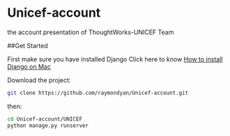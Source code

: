 # Unicef-account
the account presentation of ThoughtWorks-UNICEF Team

##Get Started

First make sure you have installed Django
Click here to know [How to install Django on Mac](https://docs.djangoproject.com/en/1.7/topics/install/)

Download the project:

```bash
git clone https://github.com/raymondyan/Unicef-account.git
```

then:

```bash
cd Unicef-account/UNICEF
python manage.py runserver
```